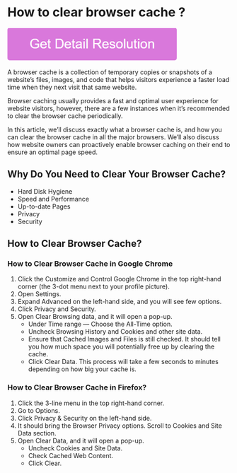 # How to clear browser cache ?

[![How to clear browser cache](pink.png)](https://github.com/techrepublikk/how.to.clear.browser.cache)

A browser cache is a collection of temporary copies or snapshots of a website’s files, images, and code that helps visitors experience a faster load time when they next visit that same website.

Browser caching usually provides a fast and optimal user experience for website visitors, however, there are a few instances when it’s recommended to clear the browser cache periodically.

In this article, we’ll discuss exactly what a browser cache is, and how you can clear the browser cache in all the major browsers. We’ll also discuss how website owners can proactively enable browser caching on their end to ensure an optimal page speed.

## Why Do You Need to Clear Your Browser Cache?

* Hard Disk Hygiene
* Speed and Performance
* Up-to-date Pages
* Privacy
* Security

## How to Clear Browser Cache?

### How to Clear Browser Cache in Google Chrome

1. Click the Customize and Control Google Chrome in the top right-hand corner (the 3-dot menu next to your profile picture).
2. Open Settings.
3. Expand Advanced on the left-hand side, and you will see few options.
4. Click Privacy and Security.
5. Open Clear Browsing data, and it will open a pop-up.
	* Under Time range — Choose the All-Time option.
	* Uncheck Browsing History and Cookies and other site data.
	* Ensure that Cached Images and Files is still checked. It should tell you how much space you will potentially free up by clearing the cache.
	* Click Clear Data. This process will take a few seconds to minutes depending on how big your cache is.

### How to Clear Browser Cache in Firefox?

1. Click the 3-line menu in the top right-hand corner.
2. Go to Options.
3. Click Privacy & Security on the left-hand side.
4. It should bring the Browser Privacy options. Scroll to Cookies and Site Data section.
5. Open Clear Data, and it will open a pop-up.
	* Uncheck Cookies and Site Data.
	* Check Cached Web Content.
	* Click Clear.
